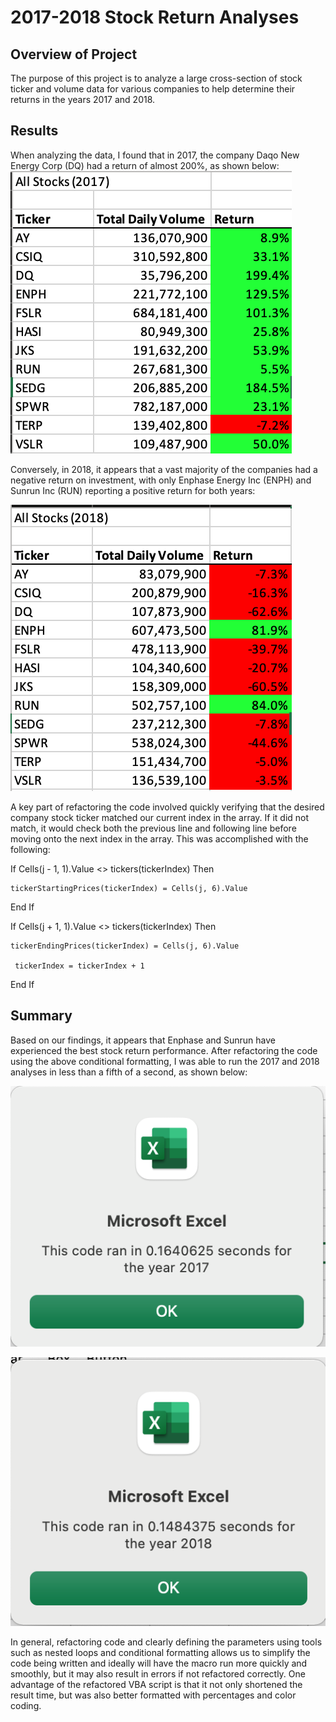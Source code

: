 # 2017-2018 Stock Return Analyses #
## Overview of Project ##
The purpose of this project is to analyze a large cross-section of stock ticker and volume data for various companies to help determine their returns in the years 2017 and 2018. 

## Results ##

When analyzing the data, I found that in 2017, the company Daqo New Energy Corp (DQ) had a return of almost 200%, as shown below:
![All Stocks 2017](https://github.com/fade2blk89/stock-analysis/blob/main/All%20Stocks%202017.png)

Conversely, in 2018, it appears that a vast majority of the companies had a negative return on investment, with only Enphase Energy Inc (ENPH) and Sunrun Inc (RUN) reporting a positive return for both years:

![All Stocks 2018](https://github.com/fade2blk89/stock-analysis/blob/main/All%20Stocks%202018.png)

A key part of refactoring the code involved quickly verifying that the desired company stock ticker matched our current index in the array. If it did not match, it would check both the previous line and following line before moving onto the next index in the array. This was accomplished with the following: 

  If Cells(j - 1, 1).Value <> tickers(tickerIndex) Then
            
    tickerStartingPrices(tickerIndex) = Cells(j, 6).Value
    
  End If
                
  If Cells(j + 1, 1).Value <> tickers(tickerIndex) Then
            
    tickerEndingPrices(tickerIndex) = Cells(j, 6).Value
    
     tickerIndex = tickerIndex + 1
     
  End If

## Summary ##

Based on our findings, it appears that Enphase and Sunrun have experienced the best stock return performance. After refactoring the code using the above conditional formatting, I was able to run the 2017 and 2018 analyses in less than a fifth of a second, as shown below: 

![VBA Challenge 2017](https://github.com/fade2blk89/stock-analysis/blob/main/VBA_Challenge_2017.png)

![VBA Challenge 2018](https://github.com/fade2blk89/stock-analysis/blob/main/VBA_Challenge_2018.png)

In general, refactoring code and clearly defining the parameters using tools such as nested loops and conditional formatting allows us to simplify the code being written and ideally will have the macro run more quickly and smoothly, but it may also result in errors if not refactored correctly. One advantage of the refactored VBA script is that it not only shortened the result time, but was also better formatted with percentages and color coding. 
